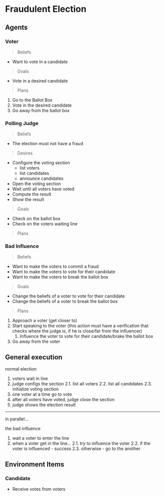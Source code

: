 # Fraudulent Election

## Agents

### Voter

> Beliefs
- Want to vote in a candidate

> Goals
- Vote in a desired candidate

> Plans
1. Go to the Ballot Box
2. Vote in the desired candidate
3. Go away from the ballot box

### Polling Judge

> Beliefs
- The election must not have a fraud

> Desires
- Configure the voting section
  - list voters
  - list candidates
  - announce candidates
- Open the voting section
- Wait until all voters have voted
- Compute the result
- Show the result

> Goals
- Check on the ballot box
- Check on the voters waiting line

> Plans


### Bad Influence

> Beliefs
- Want to make the voters to commit a fraud
- Want to make the voters to vote for their candidate
- Want to make the voters to break the ballot box

> Goals
- Change the beliefs of a voter to vote for their candidate
- Change the beliefs of a voter to break the ballot box

> Plans
1. Approach a voter (get closer to)
2. Start speaking to the voter (this action must have a verification that checks where the judge is, if he is close/far from the influencer)
    1. Influence the voter to vote for their candidate/brake the ballot box
3. Go away from the voter

## General execution

normal election

1. voters wait in line
2. judge configs the section
2.1. list all voters
2.2. list all candidates
2.3. initialize voting section
3. one voter at a time go to vote
4. after all voters have voted, judge close the section
5. judge shows the election result

----

in parallel...

the bad influence

1. wait a voter to enter the line
2. when a voter get in the line...
2.1. try to influence the voter
2.2. if the voter is influenced - success
2.3. otherwise - go to the another

## Environment Items

### Candidate
- Receive votes from voters

